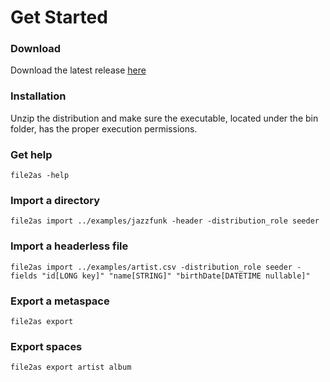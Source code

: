 # Get Started

### Download

Download the latest release [here](./download.html)

### Installation

Unzip the distribution and make sure the executable, located under the bin folder, has the proper execution permissions.

### Get help

	file2as -help

### Import a directory

	file2as import ../examples/jazzfunk -header -distribution_role seeder

### Import a headerless file 

	file2as import ../examples/artist.csv -distribution_role seeder -fields "id[LONG key]" "name[STRING]" "birthDate[DATETIME nullable]"

### Export a metaspace

	file2as export

### Export spaces

	file2as export artist album